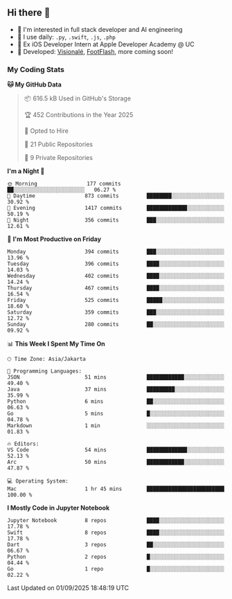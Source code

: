 ## Hi there 👋

- 🤖 I'm interested in full stack developer and AI engineering
- 🌱 I use daily: `.py`, `.swift`, `.js`, `.php`
- 🍎 Ex iOS Developer Intern at Apple Developer Academy @ UC
- 🔨 Developed: [Visionalé](https://apps.apple.com/id/app/visional%C3%A9/id6737191146), [FootFlash](https://apps.apple.com/id/app/footflash/id6550905078), more coming soon!

### My Coding Stats

<!--START_SECTION:waka-->
**🐱 My GitHub Data** 

> 📦 616.5 kB Used in GitHub's Storage 
 > 
> 🏆 452 Contributions in the Year 2025
 > 
> 💼 Opted to Hire
 > 
> 📜 21 Public Repositories 
 > 
> 🔑 9 Private Repositories 
 > 
**I'm a Night 🦉** 

```text
🌞 Morning                177 commits         ██░░░░░░░░░░░░░░░░░░░░░░░   06.27 % 
🌆 Daytime                873 commits         ████████░░░░░░░░░░░░░░░░░   30.92 % 
🌃 Evening                1417 commits        █████████████░░░░░░░░░░░░   50.19 % 
🌙 Night                  356 commits         ███░░░░░░░░░░░░░░░░░░░░░░   12.61 % 
```
📅 **I'm Most Productive on Friday** 

```text
Monday                   394 commits         ███░░░░░░░░░░░░░░░░░░░░░░   13.96 % 
Tuesday                  396 commits         ████░░░░░░░░░░░░░░░░░░░░░   14.03 % 
Wednesday                402 commits         ████░░░░░░░░░░░░░░░░░░░░░   14.24 % 
Thursday                 467 commits         ████░░░░░░░░░░░░░░░░░░░░░   16.54 % 
Friday                   525 commits         █████░░░░░░░░░░░░░░░░░░░░   18.60 % 
Saturday                 359 commits         ███░░░░░░░░░░░░░░░░░░░░░░   12.72 % 
Sunday                   280 commits         ██░░░░░░░░░░░░░░░░░░░░░░░   09.92 % 
```


📊 **This Week I Spent My Time On** 

```text
🕑︎ Time Zone: Asia/Jakarta

💬 Programming Languages: 
JSON                     51 mins             ████████████░░░░░░░░░░░░░   49.40 % 
Java                     37 mins             █████████░░░░░░░░░░░░░░░░   35.99 % 
Python                   6 mins              ██░░░░░░░░░░░░░░░░░░░░░░░   06.63 % 
Go                       5 mins              █░░░░░░░░░░░░░░░░░░░░░░░░   04.78 % 
Markdown                 1 min               ░░░░░░░░░░░░░░░░░░░░░░░░░   01.83 % 

🔥 Editors: 
VS Code                  54 mins             █████████████░░░░░░░░░░░░   52.13 % 
Arc                      50 mins             ████████████░░░░░░░░░░░░░   47.87 % 

💻 Operating System: 
Mac                      1 hr 45 mins        █████████████████████████   100.00 % 
```

**I Mostly Code in Jupyter Notebook** 

```text
Jupyter Notebook         8 repos             ████░░░░░░░░░░░░░░░░░░░░░   17.78 % 
Swift                    8 repos             ████░░░░░░░░░░░░░░░░░░░░░   17.78 % 
Dart                     3 repos             ██░░░░░░░░░░░░░░░░░░░░░░░   06.67 % 
Python                   2 repos             █░░░░░░░░░░░░░░░░░░░░░░░░   04.44 % 
Go                       1 repo              █░░░░░░░░░░░░░░░░░░░░░░░░   02.22 % 
```




 Last Updated on 01/09/2025 18:48:19 UTC
<!--END_SECTION:waka-->

<!--
**nico-samuelson/nico-samuelson** is a ✨ _special_ ✨ repository because its `README.md` (this file) appears on your GitHub profile.

Here are some ideas to get you started:

- 🔭 I’m currently working on ...
- 🌱 I’m currently learning ...
- 👯 I’m looking to collaborate on ...
- 🤔 I’m looking for help with ...
- 💬 Ask me about ...
- 📫 How to reach me: ...
- 😄 Pronouns: ...
- ⚡ Fun fact: ...
-->
